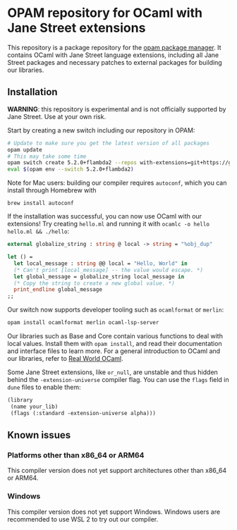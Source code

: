 # OPAM repository for OCaml with Jane Street extensions

This repository is a package repository for the [opam package manager](https://opam.ocaml.org). It contains OCaml with Jane Street language
extensions, including all Jane Street packages and necessary patches to external packages for building our libraries.

## Installation

**WARNING**: this repository is experimental and is not officially supported by Jane Street. Use at your own risk.

Start by creating a new switch including our repository in OPAM:

```sh
# Update to make sure you get the latest version of all packages
opam update
# This may take some time
opam switch create 5.2.0+flambda2 --repos with-extensions=git+https://github.com/janestreet/opam-repository.git#with-extensions,default
eval $(opam env --switch 5.2.0+flambda2)
```

Note for Mac users: building our compiler requires `autoconf`, which you can install through Homebrew with
```
brew install autoconf
```

If the installation was successful, you can now use OCaml with our extensions! Try creating `hello.ml` and running it with `ocamlc -o hello hello.ml && ./hello`:

```ocaml
external globalize_string : string @ local -> string = "%obj_dup"

let () =
  let local_message : string @@ local = "Hello, World" in
  (* Can't print [local_message] -- the value would escape. *)
  let global_message = globalize_string local_message in
  (* Copy the string to create a new global value. *)
  print_endline global_message
;;
```

Our switch now supports developer tooling such as `ocamlformat` or `merlin`:

```sh
opam install ocamlformat merlin ocaml-lsp-server
```

Our libraries such as Base and Core contain various functions to deal with local values. Install them with `opam install`,
and read their documentation and interface files to learn more. For a general introduction to OCaml and our libraries,
refer to [Real World OCaml](https://dev.realworldocaml.org/index.html).

Some Jane Street extensions, like `or_null`, are unstable and thus hidden behind the `-extension-universe` compiler flag.
You can use the `flags` field in `dune` files to enable them:

```ocaml
(library
 (name your_lib)
 (flags (:standard -extension-universe alpha)))
```

## Known issues

### Platforms other than x86_64 or ARM64

This compiler version does not yet support architectures other than x86_64 or ARM64.

### Windows

This compiler version does not yet support Windows. Windows users are recommended to use WSL 2 to try out our compiler.
